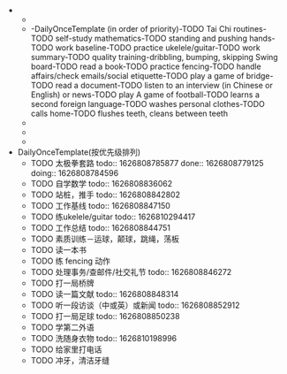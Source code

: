 -
	-
	- -DailyOnceTemplate (in order of priority)-TODO Tai Chi routines-TODO self-study mathematics-TODO standing and pushing hands-TODO work baseline-TODO practice ukelele/guitar-TODO work summary-TODO quality training-dribbling, bumping, skipping  Swing board-TODO read a book-TODO practice fencing-TODO handle affairs/check emails/social etiquette-TODO play a game of bridge-TODO read a document-TODO listen to an interview (in Chinese or English) or news-TODO play  A game of football-TODO learns a second foreign language-TODO washes personal clothes-TODO calls home-TODO flushes teeth, cleans between teeth
	-
	-
	-
- DailyOnceTemplate(按优先级排列)
	- TODO 太极拳套路
	  todo:: 1626808785877
	  done:: 1626808779125
	  doing:: 1626808784596
	- TODO 自学数学
	  todo:: 1626808836062
	- TODO 站桩，推手
	  todo:: 1626808842802
	- TODO 工作基线
	  todo:: 1626808847150
	- TODO 练ukelele/guitar
	  todo:: 1626810294417
	- TODO 工作总结
	  todo:: 1626808844751
	- TODO 素质训练－运球，颠球，跳绳，荡板
	- TODO 读一本书
	- TODO 练 fencing 动作
	- TODO 处理事务/查邮件/社交礼节
	  todo:: 1626808846272
	- TODO 打一局桥牌
	- TODO 读一篇文献
	  todo:: 1626808848314
	- TODO 听一段访谈（中或英）或新闻
	  todo:: 1626808852912
	- TODO 打一局足球
	  todo:: 1626808850238
	- TODO 学第二外语
	- TODO 洗随身衣物
	  todo:: 1626810198996
	- TODO 给家里打电话
	- TODO 冲牙，清洁牙缝